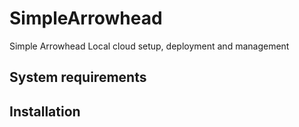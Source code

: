 # SimpleArrowhead
Simple Arrowhead Local cloud setup, deployment and management

## System requirements

## Installation


